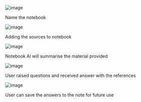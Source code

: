 ![image](https://github.com/user-attachments/assets/24643beb-ab8f-4ff9-8785-96409b6df76b)

Name the notebook


![image](https://github.com/user-attachments/assets/515fde5b-c70f-49db-a5c3-94c1228d1ed7)

Adding the sources to notebook 


![image](https://github.com/user-attachments/assets/c0a4715c-ff62-40ac-bf47-ffe70edddbfc)

Notebook AI will summarise the material provided



![image](https://github.com/user-attachments/assets/aff41632-cc1f-4c5d-82b7-996e9a17b40c)

User raised questions and received answer with the references



![image](https://github.com/user-attachments/assets/436c2a36-6443-465f-9258-17ca60862a31)

User can save the answers to the note for future use
